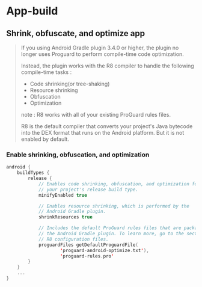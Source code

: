 # App-build

## Shrink, obfuscate, and optimize app

> If you using Android Gradle plugin 3.4.0 or higher, the plugin no longer uses Proguard to perform compile-time code optimization.
>
> Instead, the plugin works with the R8 compiler to handle the following compile-time tasks :
>
> + Code shrinking(or tree-shaking)
> + Resource shrinking
> + Obfuscation
> + Optimization
>
> note : R8 works with all of your existing ProGuard rules files.
>
> R8 is the default compiler that converts your project's Java bytecode into the DEX format that runs on the Android platform. But it is not enabled by default.



### Enable shrinking, obfuscation, and optimization

````kotlin
android {
    buildTypes {
        release {
            // Enables code shrinking, obfuscation, and optimization for only
            // your project's release build type.
            minifyEnabled true

            // Enables resource shrinking, which is performed by the
            // Android Gradle plugin.
            shrinkResources true

            // Includes the default ProGuard rules files that are packaged with
            // the Android Gradle plugin. To learn more, go to the section about
            // R8 configuration files.
            proguardFiles getDefaultProguardFile(
                    'proguard-android-optimize.txt'),
                    'proguard-rules.pro'
        }
    }
    ...
}
````





 
